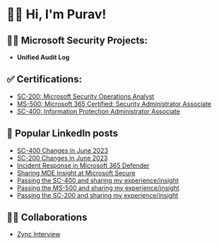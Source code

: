 <h1>👋🏽 Hi, I'm Purav!</h1>

<h2>👨‍💻 Microsoft Security Projects:</h2>

- <b>Unified Audit Log</b>
 
<h2>✅ Certifications:</h2>

- [SC-200: Microsoft Security Operations Analyst](https://learn.microsoft.com/api/credentials/share/en-gb/PuravD-9957/832F0A579BDB4C5B?sharingId=2A3A1A849F72BC2B)
- [MS-500: Microsoft 365 Certified: Security Administrator Associate](https://learn.microsoft.com/api/credentials/share/en-gb/PuravD-9957/F25719711E750939?sharingId=2A3A1A849F72BC2B)
- [SC-400: Information Protection Administrator Associate](https://learn.microsoft.com/api/credentials/share/en-gb/PuravD-9957/F945269A5796D576?sharingId=2A3A1A849F72BC2B)

<h2>📝 Popular LinkedIn posts</h2>

- [SC-400 Changes in June 2023](https://www.linkedin.com/posts/activity-7048013730961338368-GYaW/)
- [SC-200 Changes in June 2023](https://www.linkedin.com/feed/update/urn:li:activity:7053793847641825280/)
- [Incident Response in Microsoft 365 Defender](https://www.linkedin.com/posts/purav-da346393_microsoftsecurity-m365defender-cybersecurity-activity-7074266914918653952-LjvH/)
- [Sharing MDE Insight at Microsoft Secure](https://www.linkedin.com/posts/purav-da346393_mde-microsoftsecurity-cybersecurity-activity-7049428053566869505-A95u)
- [Passing the SC-400 and sharing my experience/insight](https://www.linkedin.com/posts/purav-da346393_certified-certification-microsoftsecurity-activity-7057629438938632193-qQRw)
- [Passing the MS-500 and sharing my experience/insight](https://www.linkedin.com/posts/purav-da346393_microsoft-365-certified-security-administrator-activity-6991352082121248769-emt4/)
- [Passing the SC-200 and sharing my experience/insight](https://www.linkedin.com/posts/purav-da346393_microsoft-certified-security-operations-activity-6960094470067396608-2tyj)

<h2>🤝🏽 Collaborations</h2>

- [Zync Interview](https://www.youtube.com/watch?v=gmiwYLo8YIk)
